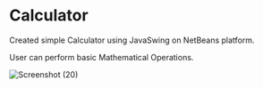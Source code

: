 # Calculator
Created simple Calculator using JavaSwing on NetBeans platform.


User can perform basic Mathematical Operations.




![Screenshot (20)](https://user-images.githubusercontent.com/119494006/205071421-c31d42d8-b0f8-49ec-be80-8b7065c1d492.png)
